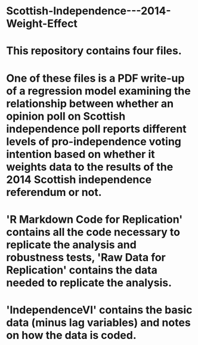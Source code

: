 # Scottish-Independence---2014-Weight-Effect

# This repository contains four files.
# One of these files is a PDF write-up of a regression model examining the relationship between whether an opinion poll on Scottish independence poll reports different levels of pro-independence voting intention based on whether it weights data to the results of the 2014 Scottish independence referendum or not.
# 'R Markdown Code for Replication' contains all the code necessary to replicate the analysis and robustness tests, 'Raw Data for Replication' contains the data needed to replicate the analysis.
# 'IndependenceVI' contains the basic data (minus lag variables) and notes on how the data is coded.
